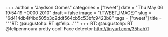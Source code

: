 
+++
author = "Jaydson Gomes"
categories = ["tweet"]
date = "Thu May 06 19:54:19 +0000 2010"
draft = false
image = "{TWEET_IMAGE}"
slug = "6d414db4f4bd505b3c2ddf564cb5c53bfc9423b8"
tags = ["tweet"]
title = """RT: @augustohp: RT @felip..."""
+++
RT: @augustohp: RT @felipenmoura pretty cool! Face detector http://tinyurl.com/35hah7l
